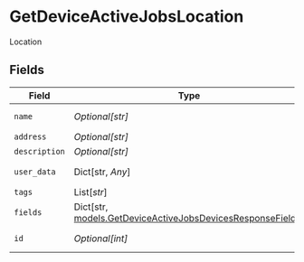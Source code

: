 # GetDeviceActiveJobsLocation

Location


## Fields

| Field                                                                                                               | Type                                                                                                                | Required                                                                                                            | Description                                                                                                         |
| ------------------------------------------------------------------------------------------------------------------- | ------------------------------------------------------------------------------------------------------------------- | ------------------------------------------------------------------------------------------------------------------- | ------------------------------------------------------------------------------------------------------------------- |
| `name`                                                                                                              | *Optional[str]*                                                                                                     | :heavy_minus_sign:                                                                                                  | Location name                                                                                                       |
| `address`                                                                                                           | *Optional[str]*                                                                                                     | :heavy_minus_sign:                                                                                                  | Address                                                                                                             |
| `description`                                                                                                       | *Optional[str]*                                                                                                     | :heavy_minus_sign:                                                                                                  | Description                                                                                                         |
| `user_data`                                                                                                         | Dict[str, *Any*]                                                                                                    | :heavy_minus_sign:                                                                                                  | Custom attributes                                                                                                   |
| `tags`                                                                                                              | List[*str*]                                                                                                         | :heavy_minus_sign:                                                                                                  | Tags                                                                                                                |
| `fields`                                                                                                            | Dict[str, [models.GetDeviceActiveJobsDevicesResponseFields](../models/getdeviceactivejobsdevicesresponsefields.md)] | :heavy_minus_sign:                                                                                                  | Custom Fields                                                                                                       |
| `id`                                                                                                                | *Optional[int]*                                                                                                     | :heavy_minus_sign:                                                                                                  | Location identifier                                                                                                 |